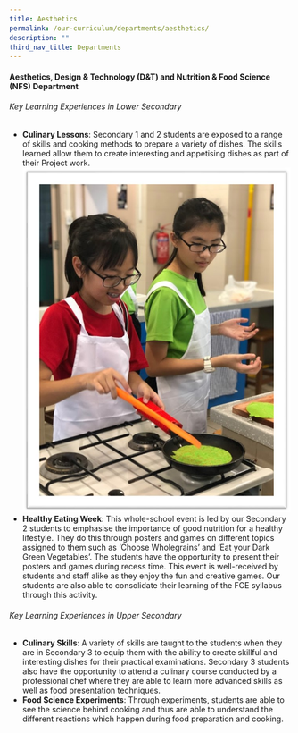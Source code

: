 ```yaml
---
title: Aesthetics
permalink: /our-curriculum/departments/aesthetics/
description: ""
third_nav_title: Departments
---
```

#### **Aesthetics, Design & Technology (D&T) and Nutrition & Food Science (NFS) Department**



###### Key Learning Experiences in Lower Secondary
*   **Culinary Lessons**:
Secondary 1 and 2 students are exposed to a range of skills and cooking methods to prepare a variety of dishes. The skills learned allow them to create interesting and appetising dishes as part of their Project work. ![](/images/Our%20Curriculum/Departments/Aesthetics,%20Design%20Technology/Nutrition%20And%20Food%20Science/Lower%20Secondary/picture6.jpg)
*   **Healthy Eating Week**: This whole-school event is led by our Secondary 2 students to emphasise the importance of good nutrition for a healthy lifestyle. They do this through posters and games on different topics assigned to them such as ‘Choose Wholegrains’ and ‘Eat your Dark Green Vegetables’. The students have the opportunity to present their posters and games during recess time. This event is well-received by students and staff alike as they enjoy the fun and creative games. Our students are also able to consolidate their learning of the FCE syllabus through this activity.

###### Key Learning Experiences in Upper Secondary
*   **Culinary Skills**: A variety of skills are taught to the students when they are in Secondary 3 to equip them with the ability to create skillful and interesting dishes for their practical examinations. Secondary 3 students also have the opportunity to attend a culinary course conducted by a professional chef where they are able to learn more advanced skills as well as food presentation techniques.
*   **Food Science Experiments**: Through experiments, students are able to see the science behind cooking and thus are able to understand the different reactions which happen during food preparation and cooking.